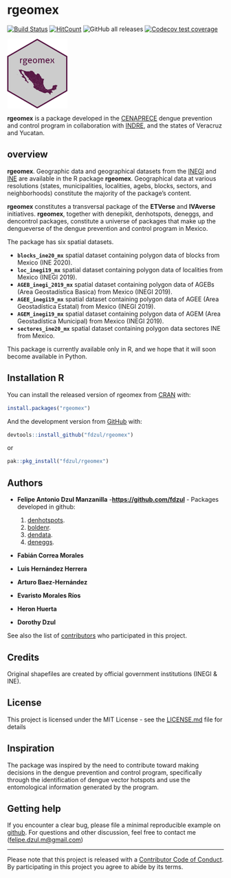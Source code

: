 
<!-- README.md is generated from README.Rmd. Please edit that file -->

# **rgeomex**

[![Build
Status](https://travis-ci.com/fdzul/rgeomex.svg?branch=main)](https://travis-ci.com/fdzul/rgeomex)
[![HitCount](https://hits.dwyl.com/fdzul/fdzul/rgeomex.svg?style=flat-square)](http://hits.dwyl.com/fdzul/fdzul/rgeomex)
![GitHub all
releases](https://img.shields.io/github/downloads/fdzul/rgeomex/total)
[![Codecov test
coverage](https://codecov.io/gh/fdzul/rgeomex/branch/master/graph/badge.svg)](https://codecov.io/gh/fdzul/rgeomex?branch=master)

<img align="center" src="https://github.com/fdzul/rgeomex/blob/main/rgeomex_logo.png?raw=true" alt="logo" width="140">

**rgeomex** is a package developed in the
[CENAPRECE](https://www.gob.mx/salud/cenaprece) dengue prevention and
control program in collaboration with
[INDRE](https://www.gob.mx/salud/acciones-y-programas/instituto-de-diagnostico-y-referencia-epidemiologicos-mision-vision-y-politica-de-calidad-181639?state=published),
and the states of Veracruz and Yucatan.

## **overview**

**rgeomex**. Geographic data and geographical datasets from the
[INEGI](https://www.inegi.org.mx/temas/mg) and
[INE](https://pautas.ine.mx/transparencia/mapas/) are available in the R
package **rgeomex**. Geographical data at various resolutions (states,
municipalities, localities, agebs, blocks, sectors, and neighborhoods)
constitute the majority of the package’s content.

**rgeomex** constitutes a transversal package of the **ETVerse** and
**IVAverse** initiatives. **rgeomex**, together with denepikit,
denhotspots, deneggs, and dencontrol packages, constitute a universe of
packages that make up the dengueverse of the dengue prevention and
control program in Mexico.

The package has six spatial datasets.

- **`blocks_ine20_mx`** spatial dataset containing polygon data of
  blocks from Mexico (INE 2020).
- **`loc_inegi19_mx`** spatial dataset containing polygon data of
  localities from Mexico (INEGI 2019).
- **`AGEB_inegi_2019_mx`** spatial dataset containing polygon data of
  AGEBs (Area Geostadística Basica) from Mexico (INEGI 2019).
- **`AGEE_inegi19_mx`** spatial dataset containing polygon data of AGEE
  (Area Geostadística Estatal) from Mexico (INEGI 2019).
- **`AGEM_inegi19_mx`** spatial dataset containing polygon data of AGEM
  (Area Geostadística Municipal) from Mexico (INEGI 2019).
- **`sectores_ine20_mx`** spatial dataset containing polygon data
  sectores INE from Mexico.

This package is currently available only in R, and we hope that it will
soon become available in Python.

## Installation R

You can install the released version of rgeomex from
[CRAN](https://CRAN.R-project.org) with:

``` r
install.packages("rgeomex")
```

And the development version from [GitHub](https://github.com/) with:

``` r
devtools::install_github("fdzul/rgeomex")
```

or

``` r
pak::pkg_install("fdzul/rgeomex")
```

## Authors

- **Felipe Antonio Dzul Manzanilla** -**<https://github.com/fdzul>** -
  Packages developed in github:

  1)  [denhotspots](https://github.com/fdzul/denhotspots).
  2)  [boldenr](https://github.com/fdzul/boldenr).
  3)  [dendata](https://github.com/fdzul/dendata).
  4)  [deneggs](https://github.com/fdzul/deneggs).

- **Fabián Correa Morales**

- **Luis Hernández Herrera**

- **Arturo Baez-Hernández**

- **Evaristo Morales Ríos**

- **Heron Huerta**

- **Dorothy Dzul**

See also the list of
[contributors](https://github.com/fdzul/geomex/contributors) who
participated in this project.

## Credits

Original shapefiles are created by official government institutions
(INEGI & INE).

## License

This project is licensed under the MIT License - see the
[LICENSE.md](LICENSE.md) file for details

## Inspiration

The package was inspired by the need to contribute toward making
decisions in the dengue prevention and control program, specifically
through the identification of dengue vector hotspots and use the
entomological information generated by the program.

## Getting help

If you encounter a clear bug, please file a minimal reproducible example
on [github](https://github.com/fdzul/rgeomex/issues). For questions and
other discussion, feel free to contact me (<felipe.dzul.m@gmail.com>)

------------------------------------------------------------------------

Please note that this project is released with a [Contributor Code of
Conduct](https://dplyr.tidyverse.org/CODE_OF_CONDUCT). By participating
in this project you agree to abide by its terms.

